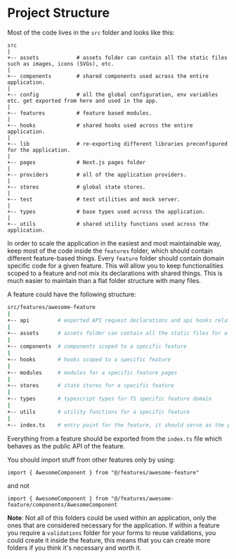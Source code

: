 # Project Structure

Most of the code lives in the `src` folder and looks like this:

```
src
|
+-- assets            # assets folder can contain all the static files such as images, icons (SVGs), etc.
|
+-- components        # shared components used across the entire application.
|
+-- config            # all the global configuration, env variables etc. get exported from here and used in the app.
|
+-- features          # feature based modules.
|
+-- hooks             # shared hooks used across the entire application.
|
+-- lib               # re-exporting different libraries preconfigured for the application.
|
+-- pages             # Next.js pages folder
|
+-- providers         # all of the application providers.
|
+-- stores            # global state stores.
|
+-- test              # test utilities and mock server.
|
+-- types             # base types used across the application.
|
+-- utils             # shared utility functions used across the application.
```

In order to scale the application in the easiest and most maintainable way, keep most of the code inside the `features` folder, which should contain different feature-based things. Every `feature` folder should contain domain specific code for a given feature. This will allow you to keep functionalities scoped to a feature and not mix its declarations with shared things. This is much easier to maintain than a flat folder structure with many files.

A feature could have the following structure:

```sh
src/features/awesome-feature
|
+-- api         # exported API request declarations and api hooks related to a specific feature
|
+-- assets      # assets folder can contain all the static files for a specific feature
|
+-- components  # components scoped to a specific feature
|
+-- hooks       # hooks scoped to a specific feature
|
+-- modules     # modules for a specific feature pages
|
+-- stores      # state stores for a specific feature
|
+-- types       # typescript types for TS specific feature domain
|
+-- utils       # utility functions for a specific feature
|
+-- index.ts    # entry point for the feature, it should serve as the public API of the given feature and exports everything that should be used outside the feature
```

Everything from a feature should be exported from the `index.ts` file which behaves as the public API of the feature.

You should import stuff from other features only by using:

`import { AwesomeComponent } from "@/features/awesome-feature"`

and not

`import { AwesomeComponent } from "@/features/awesome-feature/components/AwesomeComponent`

**Note**: Not all of this folders could be used within an application, only the ones that are considered necessary for the application. If within a feature you require a `validations` folder for your forms to reuse validations, you could create it inside the feature, this means that you can create more folders if you think it's necessary and worth it.
